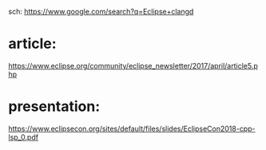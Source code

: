 sch: https://www.google.com/search?q=Eclipse+clangd

# article:
https://www.eclipse.org/community/eclipse_newsletter/2017/april/article5.php

# presentation:
https://www.eclipsecon.org/sites/default/files/slides/EclipseCon2018-cpp-lsp_0.pdf

